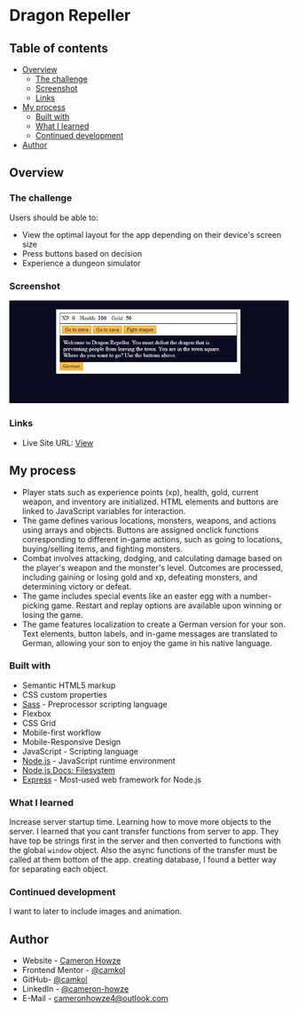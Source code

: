 # Dragon Repeller

## Table of contents

- [Overview](#overview)
  - [The challenge](#the-challenge)
  - [Screenshot](#screenshot)
  - [Links](#links)
- [My process](#my-process)
  - [Built with](#built-with)
  - [What I learned](#what-i-learned)
  - [Continued development](#continued-development)
- [Author](#author)

## Overview

### The challenge

Users should be able to:

- View the optimal layout for the app depending on their device's screen size
- Press buttons based on decision
- Experience a dungeon simulator

### Screenshot

![](./screen.JPG)

### Links

- Live Site URL: [View](https://camkol.github.io/DragonRepeller/)

## My process

- Player stats such as experience points (xp), health, gold, current weapon, and inventory are initialized. HTML elements and buttons are linked to JavaScript variables for interaction.
- The game defines various locations, monsters, weapons, and actions using arrays and objects. Buttons are assigned onclick functions corresponding to different in-game actions, such as going to locations, buying/selling items, and fighting monsters.
- Combat involves attacking, dodging, and calculating damage based on the player's weapon and the monster's level. Outcomes are processed, including gaining or losing gold and xp, defeating monsters, and determining victory or defeat.
- The game includes special events like an easter egg with a number-picking game. Restart and replay options are available upon winning or losing the game.
- The game features localization to create a German version for your son. Text elements, button labels, and in-game messages are translated to German, allowing your son to enjoy the game in his native language.

### Built with

- Semantic HTML5 markup
- CSS custom properties
- [Sass](https://sass-lang.com/) - Preprocessor scripting language
- Flexbox
- CSS Grid
- Mobile-first workflow
- Mobile-Responsive Design
- JavaScript - Scripting language
- [Node.js](https://nodejs.org/) - JavaScript runtime environment
- [Node.js Docs: Filesystem](https://nodejs.org/docs/latest-v20.x/api/fs.html)
- [Express](https://expressjs.com/) - Most-used web framework for Node.js

### What I learned

Increase server startup time. Learning how to move more objects to the server. I learned that you cant transfer functions from server to app. They have top be strings first in the server and then converted to functions with the global `window` object. Also the async functions of the transfer must be called at them bottom of the app. creating database, I found a better way for separating each object.

### Continued development

I want to later to include images and animation.

## Author

- Website - [Cameron Howze](https://camkol.github.io/)
- Frontend Mentor - [@camkol](https://www.frontendmentor.io/profile/camkol)
- GitHub- [@camkol](https://github.com/camkol)
- LinkedIn - [@cameron-howze](https://www.linkedin.com/in/cameron-howze-28a646109/)
- E-Mail - [cameronhowze4@outlook.com](mailto:cameronhowze4@outlook.com)
